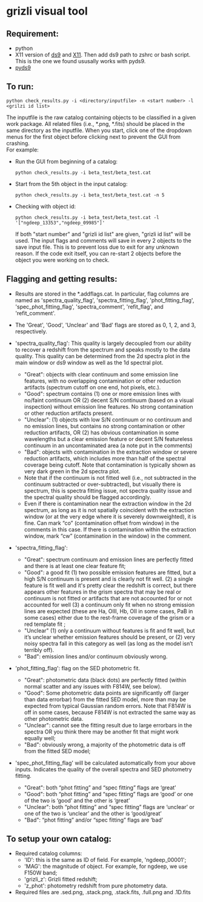 # grizli visual tool
## Requirement:
- python 
- X11 version of [ds9](https://sites.google.com/cfa.harvard.edu/saoimageds9/download?authuser=0) and [X11](https://www.xquartz.org/). Then add ds9 path to zshrc or bash script. This is the one we found ususally works with pyds9. 
- [pyds9](https://github.com/ericmandel/pyds9)

## To run:
```
python check_results.py -i <directory/inputfile> -n <start number> -l <grilzi id list>
```
The inputfile is the raw catalog containing objects to be classified in a given work package. All related files (i.e., *.png, *.fits) should be placed in the same directory as the inputfile.
When you start, click one of the dropdown menus for the first object before clicking next to prevent the GUI from crashing.  
For example:
- Run the GUI from beginning of a catalog:
  ```
  python check_results.py -i beta_test/beta_test.cat
  ```
- Start from the 5th object in the input catalog:
  ```
  python check_results.py -i beta_test/beta_test.cat -n 5
  ```
- Checking with object id:
  ```
  python check_results.py -i beta_test/beta_test.cat -l '["ngdeep_13353","ngdeep_09985"]'
  ```
  If both "start number" and "grizli id list" are given, "grizli id list" will be used. The input flags and comments will save in every 2 objects to the save input file. This is to prevent loss due to exit for any unknown reason. If the code exit itself, you can re-start 2 objects before the object you were working on to check. 

## Flagging and getting results: 
- Results are stored in the *.addflags.cat. In particular, flag columns are named as 'spectra_quality_flag', 'spectra_fitting_flag', 'phot_fitting_flag', 'spec_phot_fitting_flag', 'spectra_comment', 'refit_flag', and 'refit_comment'. 
- The 'Great', 'Good', 'Unclear' and 'Bad' flags are stored as 0, 1, 2, and 3, respectively.
- 'spectra_quality_flag': This quality is largely decoupled from our ability to recover a redshift from the spectrum and speaks mostly to the data quality. This quality can be determined from the 2d spectra plot in the main window or ds9 window as well as the 1d spectral plot. 
  - "Great": objects with clear continuum and some emission line features, with no overlapping contamination or other reduction artifacts (spectrum cutoff on one end, hot pixels, etc.).  
  - "Good": spectrum contains (1) one or more emission lines with no/faint continuum OR (2) decent S/N continuum (based on a visual inspection) without emission line features. No strong contamination or other reduction artifacts present. 
  - "Unclear": (1) objects with low S/N continuum or no continuum and no emission lines, but contains no strong contamination or other reduction artifacts, OR (2) has obvious contamination in some wavelengths but a clear emission feature or decent S/N featureless continuum in an uncontaminated area (a note put in the comments)
  - "Bad": objects with contamination in the extraction window or severe reduction artifacts, which includes more than half of the spectral coverage being cutoff. Note that contamination is typically shown as very dark green in the 2d spectra plot. 
  - Note that if the continuum is not fitted well (i.e., not subtracted in the continuum subtracted or over-subtracted), but visually there is spectrum, this is spectra fitting issue, not spectra quality issue and the spectral quality should be flagged accordingly. 
  - Even if there is contamination near the extraction window in the 2d spectrum, as long as it is not spatially coincident with the extraction window (or at the very edge where it is severely downweighted), it is fine. Can mark “co” (contamination offset from window) in the comments in this case. If there is contamination within the extraction window, mark “cw” (contamination in the window) in the comment. 

- 'spectra_fitting_flag':
  - "Great": spectrum continuum and emission lines are perfectly fitted and there is at least one clear feature fit; 
  - "Good": a good fit (1) two possible emission features are fitted, but a high S/N continuum is present and is clearly not fit well. (2) a single feature is fit well and it's pretty clear the redshift is correct, but there appears other features in the grism spectra that may be real or continuum is not fitted or artifacts that are not accounted for or not accounted for well (3) a continuum only fit when no strong emission lines are expected (these are Ha, OIII, Hb, OII in some cases, PaB in some cases) either due to the rest-frame coverage of the grism or a red template fit ;
  - "Unclear" (1) only a continuum without features is fit and fit well, but it’s unclear whether emission features should be present, or (2) very noisy spectra fall in this category as well (as long as the model isn’t terribly off). 
  - "Bad": emission lines and/or continuum obviously wrong. 

- 'phot_fitting_flag': flag on the SED photometric fit.
  - "Great": photometric data (black dots) are perfectly fitted (within normal scatter and any issues with F814W, see below).
  - "Good": Some photometric data points are significantly off (larger than data errorbar) from the fitted SED model, more than may be expected from typical Gaussian random errors. Note that F814W is off in some cases, because F814W is not extracted the same way as other photometric data.
  - "Unclear": cannot see the fitting result due to large errorbars in the spectra OR you think there may be another fit that might work equally well;
  - "Bad": obviously wrong, a majority of the photometric data is off from the fitted SED model;

- 'spec_phot_fitting_flag' will be calculated automatically from your above inputs. Indicates the quality of the overall spectra and SED photometry fitting.
  - "Great": both “phot fitting” and “spec fitting” flags are ‘great’
  - "Good": both “phot fitting” and “spec fitting” flags are ‘good’ or one of the two is ‘good’ and the other is ‘great’
  - "Unclear": both “phot fitting” and “spec fitting” flags are ‘unclear’ or one of the two is ‘unclear’ and the other is ‘good/great’
  - "Bad": “phot fitting” and/or “spec fitting” flags are ‘bad’


## To setup your own catalog:
- Required catalog columns:
  - 'ID': this is the same as ID of field. For example, 'ngdeep_00001';
  - 'MAG': the magnitude of object. For example, for ngdeep, we use F150W band; 
  - 'grizli_z': Grizli fitted redshift;
  - 'z_phot': photometry redshift from pure photometry data. 
- Required files are .sed.png, .stack.png, .stack.fits, .full.png and .1D.fits

